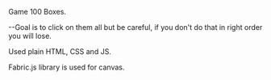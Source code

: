 Game 100 Boxes.

--Goal is to click on them all but be careful, if you don't do that in right order you will lose.

Used plain HTML, CSS and JS.

Fabric.js library is used for canvas.
